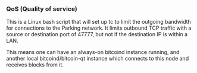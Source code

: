 ### QoS (Quality of service) ###

This is a Linux bash script that will set up tc to limit the outgoing bandwidth for connections to the Parking network. It limits outbound TCP traffic with a source or destination port of 47777, but not if the destination IP is within a LAN.

This means one can have an always-on bitcoind instance running, and another local bitcoind/bitcoin-qt instance which connects to this node and receives blocks from it.

